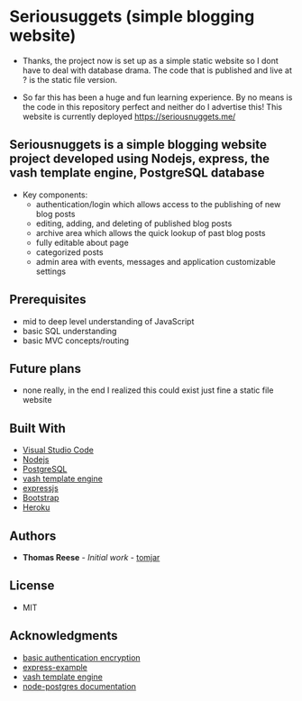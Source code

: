 # Seriousuggets (simple blogging website)
* Thanks, the project now is set up as a simple static website so I dont have to deal with database drama. The code that is published and live at ? is the static file version.

*  So far this has been a huge and fun learning experience. By no means is the code in this repository perfect and neither do I advertise this! This website is currently deployed https://seriousnuggets.me/


## Seriousnuggets is a simple blogging website project developed using Nodejs, express, the vash template engine, PostgreSQL database

* Key components:
  * authentication/login which allows access to the publishing of new blog posts
  * editing, adding, and deleting of published blog posts
  * archive area which allows the quick lookup of past blog posts
  * fully editable about page
  * categorized posts
  * admin area with events, messages and application customizable settings

## Prerequisites

* mid to deep level understanding of JavaScript
* basic SQL understanding
* basic MVC concepts/routing

## Future plans

* none really, in the end I realized this could exist just fine a static file website

## Built With
* [Visual Studio Code](https://code.visualstudio.com/)
* [Nodejs](https://nodejs.org/en/)
* [PostgreSQL](https://www.postgresql.org/)
* [vash template engine](https://github.com/kirbysayshi/vash)
* [expressjs](https://expressjs.com/)
* [Bootstrap](https://getbootstrap.com/)
* [Heroku](https://heroku.com)

## Authors

* **Thomas Reese** - *Initial work* - [tomjar](https://github.com/tomjar)

## License

* MIT

## Acknowledgments

* [basic authentication encryption](https://ciphertrick.com/salt-hash-passwords-using-nodejs-crypto/)
* [express-example](https://shapeshed.com/creating-a-basic-site-with-node-and-express/)
* [vash template engine](https://github.com/kirbysayshi/vash)
* [node-postgres documentation](https://node-postgres.com/guides/project-structure)

